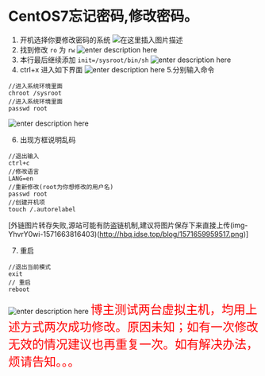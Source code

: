 # CentOS7忘记密码,修改密码。
1. 开机选择你要修改密码的系统
![在这里插入图片描述](https://img-blog.csdnimg.cn/20191021211751176.png)
2. 找到修改 `ro` 为 `rw` 
![enter description here](https://imgconvert.csdnimg.cn/aHR0cDovL2hicS5pZHNlLnRvcC9ibG9nLzE1NzE2NTkxNjY4MDQucG5n?x-oss-process=image/format,png)
3. 本行最后继续添加 `init=/sysroot/bin/sh` 
![enter description here](https://imgconvert.csdnimg.cn/aHR0cDovL2hicS5pZHNlLnRvcC9ibG9nLzE1NzE2NTk2MDg5MTgucG5n?x-oss-process=image/format,png)
4. ctrl+x 进入如下界面
![enter description here](https://imgconvert.csdnimg.cn/aHR0cDovL2hicS5pZHNlLnRvcC9ibG9nLzE1NzE2NTk2NDY5ODAucG5n?x-oss-process=image/format,png)
5.分别输入命令
```javascript?linenums
//进入系统环境里面
chroot /sysroot 
//进入系统环境里面
passwd root 
```
![enter description here](https://imgconvert.csdnimg.cn/aHR0cDovL2hicS5pZHNlLnRvcC9ibG9nLzE1NzE2NTk3NzQ5NzAucG5n?x-oss-process=image/format,png)

6. 出现方框说明乱码
```javascript?linenums
//退出输入
ctrl+c
//修改语言
LANG=en
//重新修改(root为你想修改的用户名)
passwd root 
//创建开机项
touch /.autorelabel 
```
[外链图片转存失败,源站可能有防盗链机制,建议将图片保存下来直接上传(img-YhvrY0wi-1571663816403)(http://hbq.idse.top/blog/1571659959517.png)]

7. 重启
```javascript?linenums
//退出当前模式
exit
// 重启
reboot
```
![enter description here](https://imgconvert.csdnimg.cn/aHR0cDovL2hicS5pZHNlLnRvcC9ibG9nLzE1NzE2NjA4MzQ1ODYucG5n?x-oss-process=image/format,png)
<font color=red size=5>博主测试两台虚拟主机，均用上述方式两次成功修改。原因未知；如有一次修改无效的情况建议也再重复一次。如有解决办法，烦请告知。。。</font>
